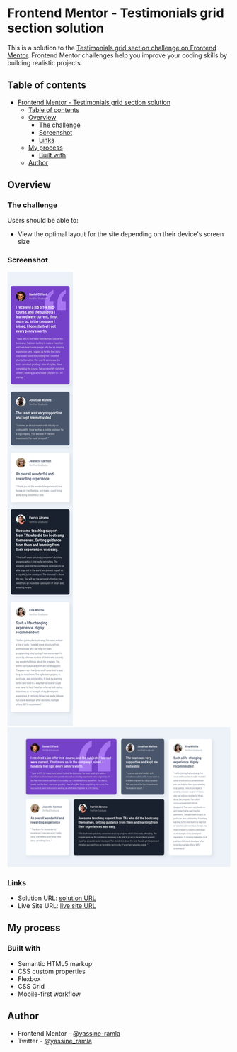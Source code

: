 # Frontend Mentor - Testimonials grid section solution

This is a solution to the [Testimonials grid section challenge on Frontend Mentor](https://www.frontendmentor.io/challenges/testimonials-grid-section-Nnw6J7Un7). Frontend Mentor challenges help you improve your coding skills by building realistic projects. 

## Table of contents

- [Frontend Mentor - Testimonials grid section solution](#frontend-mentor---testimonials-grid-section-solution)
  - [Table of contents](#table-of-contents)
  - [Overview](#overview)
    - [The challenge](#the-challenge)
    - [Screenshot](#screenshot)
    - [Links](#links)
  - [My process](#my-process)
    - [Built with](#built-with)
  - [Author](#author)

## Overview

### The challenge

Users should be able to:

- View the optimal layout for the site depending on their device's screen size

### Screenshot

![](screenshot-mobile.png) 
![](screenshot.png)

### Links

- Solution URL: [solution URL](https://www.frontendmentor.io/solutions/a-responsive-testimonials-page-using-css-grid-and-flexbox-vdghOlF8xe)
- Live Site URL: [live site URL](https://yassine-ramla.github.io/Frontend-Mentor-Testimonials-grid-section-solution/)

## My process

### Built with

- Semantic HTML5 markup
- CSS custom properties
- Flexbox
- CSS Grid
- Mobile-first workflow

## Author

- Frontend Mentor - [@yassine-ramla](https://www.frontendmentor.io/profile/yassine-ramla)
- Twitter - [@yassine_ramla](https://www.twitter.com/yassine_ramla)